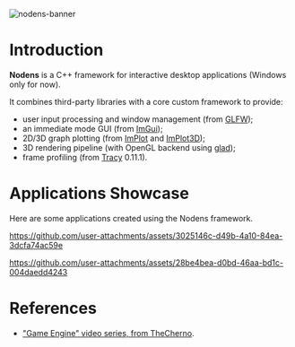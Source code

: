 ![nodens-banner](https://github.com/user-attachments/assets/e79e0441-f600-41cb-afb9-e72e5b8aa337)

# Introduction

**Nodens** is a C++ framework for interactive desktop applications (Windows only for now).

It combines third-party libraries with a core custom framework to provide:
 - user input processing and window management (from [GLFW](https://www.glfw.org/));
 - an immediate mode GUI (from [ImGui](https://github.com/ocornut/imgui));
 - 2D/3D graph plotting (from [ImPlot](https://github.com/epezent/implot) and [ImPlot3D](https://github.com/brenocq/implot3d));
 - 3D rendering pipeline (with OpenGL backend using [glad](https://github.com/Dav1dde/glad));
 - frame profiling (from [Tracy](https://github.com/wolfpld/tracy) 0.11.1).

# Applications Showcase
Here are some applications created using the Nodens framework.

https://github.com/user-attachments/assets/3025146c-d49b-4a10-84ea-3dcfa74ac59e

https://github.com/user-attachments/assets/28be4bea-d0bd-46aa-bd1c-004daedd4243

# References
- ["Game Engine" video series, from TheCherno](https://youtube.com/playlist?list=PLlrATfBNZ98dC-V-N3m0Go4deliWHPFwT).
